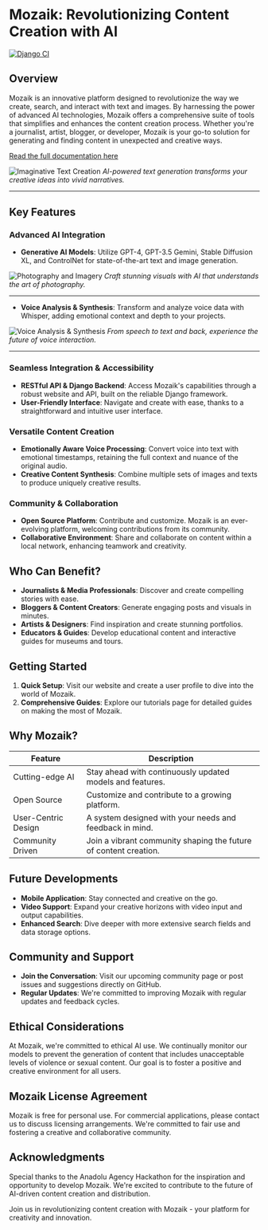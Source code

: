 # Mozaik: Revolutionizing Content Creation with AI

[![Django CI](https://github.com/sezer-muhammed/Anadolu-Ajans--Medya-Teknolojileri-hackathon/actions/workflows/django.yml/badge.svg)](https://github.com/sezer-muhammed/Anadolu-Ajans--Medya-Teknolojileri-hackathon/actions/workflows/django.yml)

## Overview
Mozaik is an innovative platform designed to revolutionize the way we create, search, and interact with text and images. By harnessing the power of advanced AI technologies, Mozaik offers a comprehensive suite of tools that simplifies and enhances the content creation process. Whether you're a journalist, artist, blogger, or developer, Mozaik is your go-to solution for generating and finding content in unexpected and creative ways.

[Read the full documentation here](https://anadolu-ajans-medya-teknolojileri-hackathon.readthedocs.io/en/latest/index.html)

![Imaginative Text Creation](.images/sezer___text_c1b4134b-5142-49a9-a9f3-ed7324046758.png)
*AI-powered text generation transforms your creative ideas into vivid narratives.*

---

## Key Features

### Advanced AI Integration
- **Generative AI Models**: Utilize GPT-4, GPT-3.5 Gemini, Stable Diffusion XL, and ControlNet for state-of-the-art text and image generation.

![Photography and Imagery](.images/sezer___photography_image_615e2154-7fd8-4da1-a1f3-46967d42f460.png)
*Craft stunning visuals with AI that understands the art of photography.*

---

- **Voice Analysis & Synthesis**: Transform and analyze voice data with Whisper, adding emotional context and depth to your projects.

![Voice Analysis & Synthesis](.images/sezer___image_voice_text_0c8f3f00-01f8-4e7a-8f3d-f940869ee8e6.png)
*From speech to text and back, experience the future of voice interaction.*

---

### Seamless Integration & Accessibility
- **RESTful API & Django Backend**: Access Mozaik's capabilities through a robust website and API, built on the reliable Django framework.
- **User-Friendly Interface**: Navigate and create with ease, thanks to a straightforward and intuitive user interface.

### Versatile Content Creation
- **Emotionally Aware Voice Processing**: Convert voice into text with emotional timestamps, retaining the full context and nuance of the original audio.
- **Creative Content Synthesis**: Combine multiple sets of images and texts to produce uniquely creative results.

### Community & Collaboration
- **Open Source Platform**: Contribute and customize. Mozaik is an ever-evolving platform, welcoming contributions from its community.
- **Collaborative Environment**: Share and collaborate on content within a local network, enhancing teamwork and creativity.

## Who Can Benefit?

- **Journalists & Media Professionals**: Discover and create compelling stories with ease.
- **Bloggers & Content Creators**: Generate engaging posts and visuals in minutes.
- **Artists & Designers**: Find inspiration and create stunning portfolios.
- **Educators & Guides**: Develop educational content and interactive guides for museums and tours.

## Getting Started

1. **Quick Setup**: Visit our website and create a user profile to dive into the world of Mozaik.
2. **Comprehensive Guides**: Explore our tutorials page for detailed guides on making the most of Mozaik.

## Why Mozaik?

| Feature             | Description |
|---------------------|-------------|
| Cutting-edge AI     | Stay ahead with continuously updated models and features. |
| Open Source         | Customize and contribute to a growing platform. |
| User-Centric Design | A system designed with your needs and feedback in mind. |
| Community Driven    | Join a vibrant community shaping the future of content creation. |

## Future Developments

- **Mobile Application**: Stay connected and creative on the go.
- **Video Support**: Expand your creative horizons with video input and output capabilities.
- **Enhanced Search**: Dive deeper with more extensive search fields and data storage options.

## Community and Support

- **Join the Conversation**: Visit our upcoming community page or post issues and suggestions directly on GitHub.
- **Regular Updates**: We're committed to improving Mozaik with regular updates and feedback cycles.

## Ethical Considerations

At Mozaik, we're committed to ethical AI use. We continually monitor our models to prevent the generation of content that includes unacceptable levels of violence or sexual content. Our goal is to foster a positive and creative environment for all users.

## Mozaik License Agreement

Mozaik is free for personal use. For commercial applications, please contact us to discuss licensing arrangements. We're committed to fair use and fostering a creative and collaborative community.

## Acknowledgments

Special thanks to the Anadolu Agency Hackathon for the inspiration and opportunity to develop Mozaik. We're excited to contribute to the future of AI-driven content creation and distribution.

Join us in revolutionizing content creation with Mozaik - your platform for creativity and innovation.
